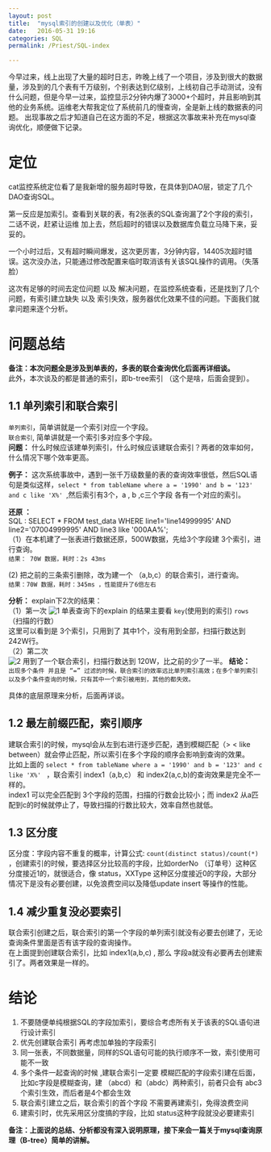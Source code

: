 ```yaml
---
layout: post
title:  "mysql索引的创建以及优化（单表）"
date:   2016-05-31 19:16
categories: SQL
permalink: /Priest/SQL-index

---
```


今早过来，线上出现了大量的超时日志，昨晚上线了一个项目，涉及到很大的数据量，涉及到的几个表有千万级别，个别表达到亿级别，上线初自己手动测试，没有什么问题，但是今早一过来，监控显示2分钟内爆了3000+个超时，并且影响到其他的业务系统。运维老大帮我定位了系统前几的慢查询，全是新上线的数据表的问题。
出现事故之后才知道自己在这方面的不足，根据这次事故来补充在mysql查询优化，顺便做下记录。

   
 定位  
=======
   cat监控系统定位看了是我新增的服务超时导致，在具体到DAO层，锁定了几个DAO查询SQL。

第一反应是加索引。查看到关联的表，有2张表的SQL查询漏了2个字段的索引，二话不说，赶紧让运维 加上去，然后超时的错误以及数据库负载立马降下来，妥妥的。 
   
一个小时过后，又有超时瞬间爆发，这次更厉害，3分钟内容，14405次超时错误。这次没办法，只能通过修改配置来临时取消该有关该SQL操作的调用。（失落脸）

这次有足够的时间去定位问题 以及 解决问题，在监控系统查看，还是找到了几个问题，有索引建立缺失 以及 索引失效，服务器优化效果不佳的问题。下面我们就拿问题来逐个分析。

问题总结
===========
**备注：本次问题全是涉及到单表的，多表的联合查询优化后面再详细谈。**  
此外，本次谈及的都是普通的索引，即b-tree索引 （这个是啥，后面会提到）。

1.1 单列索引和联合索引
----------
`单列索引`，简单讲就是一个索引对应一个字段。  
`联合索引`, 简单讲就是一个索引多对应多个字段。  
**问题：** 什么时候应该建单列索引，什么时候应该建联合索引？两者的效率如何，什么情况下哪个效率更高。  

**例子：** 这次系统事故中，遇到一张千万级数量的表的查询效率很低，然后SQL语句是类似这样，`select * from tableName where a = '1990' and b = '123' and c like 'X%' `,然后索引有3个，a , b ,c三个字段 各有一个对应的索引。

**还原 ：**   
  SQL : SELECT *
FROM test_data WHERE line1='line14999995' AND line2='07004999995' AND line3 like '000AA%';  
（1）在本机建了一张表进行数据还原，500W数据，先给3个字段建 3个索引，进行查询。  
  `结果： 70W 数据，耗时：2s 43ms`
 
    
 (2) 把之前的三条索引删除，改为建一个 （a,b,c）的联合索引，进行查询。  
`结果：70W 数据，耗时：345ms ，性能提升了6倍左右` 

**分析：**
 explain下2次的结果：  
 （1）第一次 ![1](http://7xrmyq.com1.z0.glb.clouddn.com/mysqlIndex2.png)
  单表查询下的explain 的结果主要看 `key`(使用到的索引)  `rows`（扫描的行数）  
 这里可以看到是 3个索引，只用到了 其中1个，没有用到全部，扫描行数达到242W行。  
 （2）第二次  
  ![2](http://7xrmyq.com1.z0.glb.clouddn.com/mysqlIndex.png)
 用到了一个联合索引，扫描行数达到 120W，比之前的少了一半。
**结论：**  
`出现多个条件 并且是 “=” 过滤的时候，联合索引的效率远比单列索引高效；在多个单列索引以及多个条件查询的时候，只有其中一个索引被用到，其他的都失效。`  

具体的底层原理来分析，后面再详谈。

1.2 最左前缀匹配，索引顺序
--------
建联合索引的时候，mysql会从左到右进行逐步匹配，遇到模糊匹配（> < like between）就会停止匹配，所以索引在多个字段的顺序会影响到查询的效果。  
比如上面的  `select * from tableName where a = '1990' and b = '123' and c like 'X%' ` ，联合索引  index1（a,b,c） 和 index2(a,c,b)的查询效果是完全不一样的。  
index1 可以完全匹配到 3个字段的范围，扫描的行数会比较小；而 index2  从a匹配到c的时候就停止了，导致扫描的行数比较大，效率自然也就低。

1.3 区分度
---------
区分度：字段内容不重复的概率，计算公式: `count(distinct status)/count(*)`  ，创建索引的时候，要选择区分比较高的字段，比如orderNo （订单号）这种区分度接近1的，就很适合，像  status，XXType 这种区分度接近0的字段，大部分情况下是没有必要创建，以免浪费空间以及降低update insert 等操作的性能。

1.4 减少重复没必要索引
---------
联合索引创建之后，联合索引的第一个字段的单列索引就没有必要去创建了，无论查询条件里面是否有该字段的查询操作。  
在上面提到创建联合索引，比如 index1(a,b,c) , 那么 字段a就没有必要再去创建索引了。两者效果是一样的。


结论
========
1. 不要随便单纯根据SQL的字段加索引，要综合考虑所有关于该表的SQL语句进行设计索引
2. 优先创建联合索引 再考虑加单独的字段索引
3. 同一张表，不同数据量，同样的SQL语句可能的执行顺序不一致，索引使用可能不一致
4. 多个条件一起查询的时候 ,建联合索引一定要 模糊匹配的字段索引建在后面，比如c字段是模糊查询，建 （abcd）和（abdc）两种索引，前者只会有 abc3个索引生效，而后者是4个都会生效
5. 联合索引建立之后，联合索引的首个字段 不需要再建索引，免得浪费空间
6. 建索引时，优先采用区分度搞的字段，比如 status这种字段就没必要建索引

**备注：上面说的总结、分析都没有深入说明原理，接下来会一篇关于mysql查询原理（B-tree）简单的讲解。**


